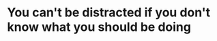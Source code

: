 # You can't be distracted if you don't know what you should be doing

<!-- #p1 -->

<!-- {BearID:FB4D3774-1A3E-4497-B27F-1731B4D5068B-99495-00012A0919A43EE8} -->
